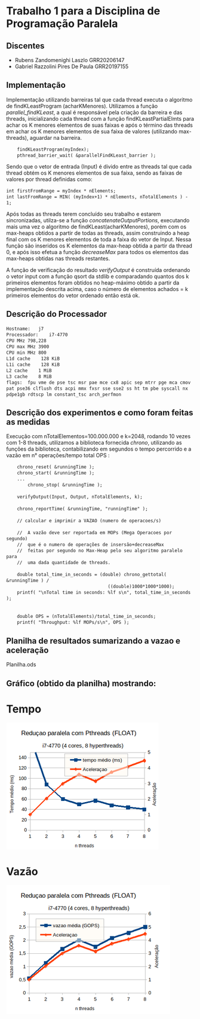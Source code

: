 # Trabalho 1 para a Disciplina de Programação Paralela

## Discentes
- Rubens Zandomenighi Laszlo GRR20206147
- Gabriel Razzolini Pires De Paula GRR20197155




## Implementação
Implementação utilizando barreiras tal que cada thread executa o algoritmo de findKLeastProgram (acharKMenores). Utilizamos a função *parallel_findKLeast*, a qual é responsável pela criação da barreira e das threads, inicializando cada thread com a função findKLeastPartialElmts para achar os K menores elementos de suas faixas e após o término das threads em achar os K menores elementos de sua faixa de valores (utilizando max-threads), aguardar na barreira. 

``` 
    findKLeastProgram(myIndex);     
    pthread_barrier_wait( &parallelFindKLeast_barrier );    
```

Sendo que o vetor de entrada (Input) é divido entre as threads tal que cada thread obtém os K menores elementos de sua faixa, sendo as faixas de valores por thread definidas como: 

```[C]
int firstFromRange = myIndex * nElements;
int lastFromRange = MIN( (myIndex+1) * nElements, nTotalElements ) - 1;
```

Após todas as threads terem concluído seu trabalho e estarem sincronizadas, utilza-se a função *concatenateOutputPortions*, executando mais uma vez o algoritmo de findKLeast(acharKMenores), porém com os max-heaps obtidos a partir de todas as threads, assim construindo a heap final com os K menores elementos de toda a faixa do vetor de Input. 
Nessa função são inseridos os K elementos da max-heap obtida a partir da thread 0, e após isso efetua a função *decreaseMax* para todos os elementos das max-heaps obtidas nas threads restantes. 

A função de verificação do resultado *verifyOutput* é construída ordenando o vetor input com a função qsort da stdlib e comparadando quantos dos k primeiros elementos foram obtidos no heap-máximo obtido a partir da implementação descrita acima, caso o número de elementos achados = k primeiros elementos do vetor ordenado então está ok. 

## Descrição do Processador
```
Hostname:	j7
Processador:	i7-4770
CPU MHz	798,228
CPU max MHz	3900
CPU min MHz	800
L1d cache	 128 KiB
L1i cache	 128 KiB
L2 cache	1 MiB
L3 cache	8 MiB
flags:	fpu vme de pse tsc msr pae mce cx8 apic sep mtrr pge mca cmov pat pse36 clflush dts acpi mmx fxsr sse sse2 ss ht tm pbe syscall nx pdpe1gb rdtscp lm constant_tsc arch_perfmon 
```

## Descrição dos experimentos e como foram feitas as medidas
Execução com nTotalElementos=100.000.000 e k=2048, rodando 10 vezes com 1-8 threads, utilizamos a biblioteca fornecida _chrono_, utilizando as funções da biblioteca, contabilizando em segundos o tempo percorrido e a vazão em n° operações/tempo total OPS :

```
    chrono_reset( &runningTime );
    chrono_start( &runningTime );
    ... 
        chrono_stop( &runningTime );
    
    verifyOutput(Input, Output, nTotalElements, k);

    chrono_reportTime( &runningTime, "runningTime" );
    
    // calcular e imprimir a VAZAO (numero de operacoes/s)

    //  A vazão deve ser reportada em MOPs (Mega Operacoes por segundo)
    //  que é o numero de operações de insersão+decreaseMax
    //  feitas por segundo no Max-Heap pelo seu algoritmo paralelo para
    //  uma dada quantidade de threads.

    double total_time_in_seconds = (double) chrono_gettotal( &runningTime ) /
                                      ((double)1000*1000*1000);
    printf( "\nTotal time in seconds: %lf s\n", total_time_in_seconds );
    
          
    double OPS = (nTotalElements)/total_time_in_seconds;
    printf( "Throughput: %lf MOPs/s\n", OPS );

``` 

## Planilha de resultados sumarizando a vazao e aceleração

Planilha.ods

## Gráfico (obtido da planilha) mostrando:

#  Tempo
![Alt text](image.png)

#  Vazão 

![Alt text](image-1.png)